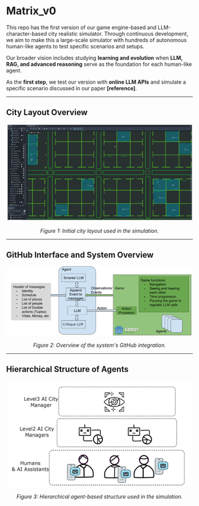 # Matrix_v0
This repo has the first version of our game engine-based and LLM-character-based city realistic simulator. Through continuous development, we aim to make this a large-scale simulator with hundreds of autonomous human-like agents to test specific scenarios and setups. 

Our broader vision includes studying **learning and evolution** when **LLM, RAG, and advanced reasoning** serve as the foundation for each human-like agent.

As the **first step**, we test our version with **online LLM APIs** and simulate a specific scenario discussed in our paper **[reference]**.

---

## City Layout Overview
<p align="center">
  <img src="src/city1layoutGH.png" width="1000">
</p>
<p align="center"><em>Figure 1: Initial city layout used in the simulation.</em></p>

---

## GitHub Interface and System Overview
<p align="center">
  <img src="src/githubintro.png" width="1000">
</p>
<p align="center"><em>Figure 2: Overview of the system's GitHub integration.</em></p>

---

## Hierarchical Structure of Agents
<p align="center">
  <img src="src/Hierarch_1_GH.png" width="500">
</p>
<p align="center"><em>Figure 3: Hierarchical agent-based structure used in the simulation.</em></p>
